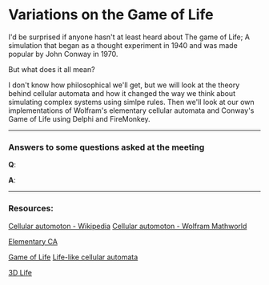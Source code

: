# Variations on the Game of Life

I'd be surprised if anyone hasn't at least heard about The game of Life; A simulation that began as a thought experiment in 1940 and was made popular by John Conway in 1970.

But what does it all mean?

I don't know how philosophical we'll get, but we will look at the theory behind cellular automata and how it changed the way we think about simulating complex systems using simlpe rules. Then we'll look at our own implementations of Wolfram's elementary cellular automata and Conway's Game of Life using Delphi and FireMonkey.

---

### Answers to some questions asked at the meeting

**Q**: 

**A**: 

---

### Resources:
[Cellular automoton - Wikipedia](https://en.wikipedia.org/wiki/Cellular_automaton)
[Cellular automoton - Wolfram Mathworld](http://mathworld.wolfram.com/CellularAutomaton.html)

[Elementary CA](http://mathworld.wolfram.com/ElementaryCellularAutomaton.html)

[Game of Life](https://en.wikipedia.org/wiki/Conway%27s_Game_of_Life)
[Life-like cellular automata](https://en.wikipedia.org/wiki/Life-like_cellular_automaton)

[3D Life](https://en.wikipedia.org/wiki/3D_Life)
